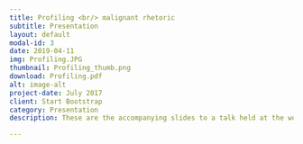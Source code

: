 ```yaml
---
title: Profiling <br/> malignant rhetoric
subtitle: Presentation
layout: default
modal-id: 3
date: 2019-04-11
img: Profiling.JPG
thumbnail: Profiling_thumb.png
download: Profiling.pdf
alt: image-alt
project-date: July 2017
client: Start Bootstrap
category: Presentation
description: These are the accompanying slides to a talk held at the workshop 'Populism and Emotions' in Mons in April 2019. </br> Click on the thumbnail to download..

---
```

